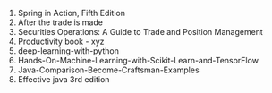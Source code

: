 1. Spring in Action, Fifth Edition
2. After the trade is made
3. Securities Operations: A Guide to Trade and Position Management
4. Productivity book - xyz
5. deep-learning-with-python
6. Hands-On-Machine-Learning-with-Scikit-Learn-and-TensorFlow
7. Java-Comparison-Become-Craftsman-Examples
8. Effective java 3rd edition
